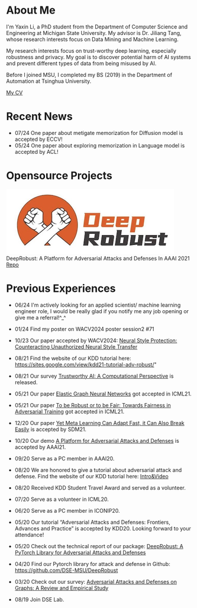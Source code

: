 <!-- 
---
layout: default

---
Text can be **bold**, _italic_, or ~~strikethrough~~.

[Link to another page](./another-page.html).

There should be whitespace between paragraphs.

There should be whitespace between paragraphs. We recommend including a README, or a file with information about your project.

# Header 1

This is a normal paragraph following a header. GitHub is a code hosting platform for version control and collaboration. It lets you and others work together on projects from anywhere.

## Header 2

> This is a blockquote following a header.
>
> When something is important enough, you do it even if the odds are not in your favor.

### Header 3

```js
// Javascript code with syntax highlighting.
var fun = function lang(l) {
  dateformat.i18n = require('./lang/' + l)
  return true;
}
```

```ruby
# Ruby code with syntax highlighting
GitHubPages::Dependencies.gems.each do |gem, version|
  s.add_dependency(gem, "= #{version}")
end
```

#### Header 4

*   This is an unordered list following a header.
*   This is an unordered list following a header.
*   This is an unordered list following a header.

##### Header 5

1.  This is an ordered list following a header.
2.  This is an ordered list following a header.
3.  This is an ordered list following a header.

###### Header 6

| head1        | head two          | three |
|:-------------|:------------------|:------|
| ok           | good swedish fish | nice  |
| out of stock | good and plenty   | nice  |
| ok           | good `oreos`      | hmm   |
| ok           | good `zoute` drop | yumm  |

### There's a horizontal rule below this.

* * *

### Here is an unordered list:

*   Item foo
*   Item bar
*   Item baz
*   Item zip

### And an ordered list:

1.  Item one
1.  Item two
1.  Item three
1.  Item four

### And a nested list:

- level 1 item
  - level 2 item
  - level 2 item
    - level 3 item
    - level 3 item
- level 1 item
  - level 2 item
  - level 2 item
  - level 2 item
- level 1 item
  - level 2 item
  - level 2 item
- level 1 item

### Small image

![Octocat](https://github.githubassets.com/images/icons/emoji/octocat.png)

### Large image

![Branching](https://guides.github.com/activities/hello-world/branching.png)


### Definition lists can be used with HTML syntax.

<dl>
<dt>Name</dt>
<dd>Godzilla</dd>
<dt>Born</dt>
<dd>1952</dd>
<dt>Birthplace</dt>
<dd>Japan</dd>
<dt>Color</dt>
<dd>Green</dd>
</dl>

```
Long, single-line code blocks should not wrap. They should horizontally scroll if they are too long. This line should be long enough to demonstrate this.
```

```
The final element.
```

-->


# About Me

I'm Yaxin Li, a PhD student from the Department of Computer Science and Engineering at Michigan State University. My advisor is Dr. Jiliang Tang, whose research interests focus on Data Mining and Machine Learning.

My research interests focus on trust-worthy deep learning, especially robustness and privacy. My goal is to discover potential harm of AI systems and prevent different types of data from being misused by AI.

Before I joined MSU, I completed my BS (2019) in the Department of Automation at Tsinghua University.

[My CV](https://drive.google.com/file/d/1IdfN_LQDfs3jkJVzV1uh6G-2WKd-L1wi/view?usp=sharing)

# Recent News

*   07/24 One paper about metigate memorization for Diffusion model is accepted by ECCV!
*   05/24 One paper about exploring memorization in Language model is accepted by ACL!

# Opensource Projects

![deeprobust](/assets/img/Deeprobust.png)
DeepRobust: A Platform for Adversarial Attacks and Defenses
In AAAI 2021
[Repo](https://github.com/DSE-MSU/DeepRobust)

# Previous Experiences

*   06/24 I'm actively looking for an applied scientist/ machine learning engineer role, I would be really glad if you notify me any job opening or give me a referral!^_^

*   01/24 Find my poster on WACV2024 poster session2 #71

*   10/23 Our paper accepted by WACV2024: [Neural Style Protection: Counteracting Unauthorized Neural Style Transfer](https://scholar.google.com/citations?view_op=view_citation&hl=en&user=SdD-Hh4AAAAJ&citation_for_view=SdD-Hh4AAAAJ:Se3iqnhoufwC)

*   08/21 Find the website of our KDD tutorial here: https://sites.google.com/view/kdd21-tutorial-adv-robust/"

*   08/21 Our survey [Trustworthy AI: A Computational Perspective](https://scholar.google.com/citations?view_op=view_citation&hl=en&user=SdD-Hh4AAAAJ&citation_for_view=SdD-Hh4AAAAJ:zYLM7Y9cAGgC) is released.

*   05/21 Our paper [Elastic Graph Neural Networks](https://scholar.google.com/citations?view_op=view_citation&hl=en&user=SdD-Hh4AAAAJ&citation_for_view=SdD-Hh4AAAAJ:Tyk-4Ss8FVUC) got accepted in ICML21.

*   05/21 Our paper [To be Robust or to be Fair: Towards Fairness in Adversarial Training](https://scholar.google.com/citations?view_op=view_citation&hl=en&user=SdD-Hh4AAAAJ&citation_for_view=SdD-Hh4AAAAJ:YsMSGLbcyi4C) got accepted in ICML21.

*   12/20 Our paper [Yet Meta Learning Can Adapt Fast, it Can Also Break Easily](https://scholar.google.com/citations?view_op=view_citation&hl=en&user=SdD-Hh4AAAAJ&citation_for_view=SdD-Hh4AAAAJ:UeHWp8X0CEIC) is accepted by SDM21.

*   10/20 Our demo [A Platform for Adversarial Attacks and Defenses](https://scholar.google.com/citations?view_op=view_citation&hl=en&user=SdD-Hh4AAAAJ&citation_for_view=SdD-Hh4AAAAJ:eQOLeE2rZwMC) is accepted by AAAI21.

*   09/20 Serve as a PC member in AAAI20.

*   08/20 We are honored to give a tutorial about adversarial attack and defense. Find the website of our KDD tutorial here: [Intro&Video]()

*   08/20 Received KDD Student Travel Award and served as a volunteer.

*   07/20 Serve as a volunteer in ICML20.
  
*   06/20 Serve as a PC member in ICONIP20.

*   05/20 Our tutorial “Adversarial Attacks and Defenses: Frontiers, Advances and Practice” is accepted by KDD20. Looking forward to your attendance!

*   05/20 Check out the technical report of our package: [DeepRobust: A PyTorch Library for Adversarial Attacks and Defenses](https://scholar.google.com/citations?view_op=view_citation&hl=en&user=SdD-Hh4AAAAJ&citation_for_view=SdD-Hh4AAAAJ:eQOLeE2rZwMC)

*   04/20 Find our Pytorch library for attack and defense in Github: https://github.com/DSE-MSU/DeepRobust

*   03/20 Check out our survey: [Adversarial Attacks and Defenses on Graphs: A Review and Empirical Study](https://scholar.google.com/citations?view_op=view_citation&hl=en&user=SdD-Hh4AAAAJ&citation_for_view=SdD-Hh4AAAAJ:ufrVoPGSRksC)

*   08/19 Join DSE Lab.
